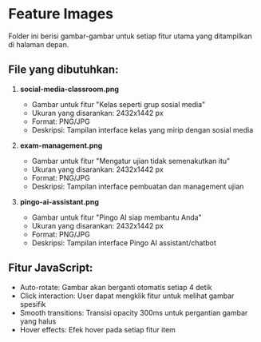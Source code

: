 # Feature Images

Folder ini berisi gambar-gambar untuk setiap fitur utama yang ditampilkan di halaman depan.

## File yang dibutuhkan:

1. **social-media-classroom.png** 
   - Gambar untuk fitur "Kelas seperti grup sosial media"
   - Ukuran yang disarankan: 2432x1442 px
   - Format: PNG/JPG
   - Deskripsi: Tampilan interface kelas yang mirip dengan sosial media

2. **exam-management.png**
   - Gambar untuk fitur "Mengatur ujian tidak semenakutkan itu"
   - Ukuran yang disarankan: 2432x1442 px
   - Format: PNG/JPG
   - Deskripsi: Tampilan interface pembuatan dan management ujian

3. **pingo-ai-assistant.png**
   - Gambar untuk fitur "Pingo AI siap membantu Anda"
   - Ukuran yang disarankan: 2432x1442 px
   - Format: PNG/JPG
   - Deskripsi: Tampilan interface Pingo AI assistant/chatbot

## Fitur JavaScript:
- Auto-rotate: Gambar akan berganti otomatis setiap 4 detik
- Click interaction: User dapat mengklik fitur untuk melihat gambar spesifik
- Smooth transitions: Transisi opacity 300ms untuk pergantian gambar yang halus
- Hover effects: Efek hover pada setiap fitur item